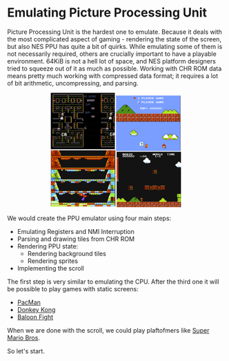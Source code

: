 # Emulating Picture Processing Unit

Picture Processing Unit is the hardest one to emulate. Because it deals with the most complicated aspect of gaming - rendering the state of the screen, but also NES PPU has quite a bit of quirks. While emulating some of them is not necessarily required, others are crucially important to have a playable environment. 
64KiB is not a hell lot of space, and NES platform designers tried to squeeze out of it as much as possible. Working with CHR ROM data means pretty much working with compressed data format; it requires a lot of bit arithmetic, uncompressing, and parsing.

 <div style="text-align:center"><img src="./images/ch6/image_1_ppu_failures.png" width="60%"/></div>


We would create the PPU emulator using four main steps:
* Emulating Registers and NMI Interruption
* Parsing and drawing tiles from CHR ROM
* Rendering PPU state: 
    * Rendering background tiles 
    * Rendering sprites
* Implementing the scroll

The first step is very similar to emulating the CPU. 
After the third one it will be possible to play games with static screens:
- [PacMan](https://en.wikipedia.org/wiki/Pac-Man)
- [Donkey Kong](https://en.wikipedia.org/wiki/Donkey_Kong)
- [Baloon Fight](https://en.wikipedia.org/wiki/Balloon_Fight)

When we are done with the scroll, we could play plaftofmers like [Super Mario Bros](https://en.wikipedia.org/wiki/Super_Mario_Bros). 

So let's start.